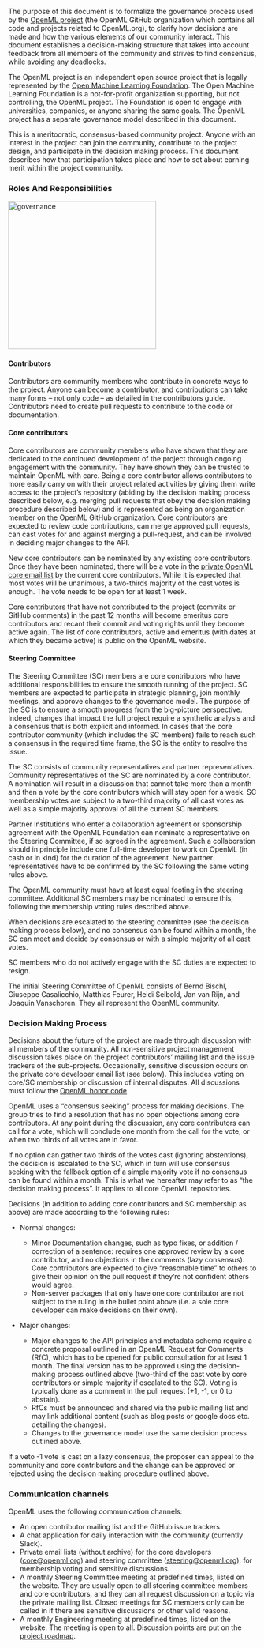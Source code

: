 The purpose of this document is to formalize the governance process used by the [OpenML project](https://github.com/openml) (the OpenML GitHub organization which contains all code and projects related to OpenML.org), to clarify how decisions are made and how the various elements of our community interact. This document establishes a decision-making structure that takes into account feedback from all members of the community and strives to find consensus, while avoiding any deadlocks.

The OpenML project is an independent open source project that is legally represented by the [Open Machine Learning Foundation](https://new.openml.org/about). The Open Machine Learning Foundation is a not-for-profit organization supporting, but not controlling, the OpenML project. The Foundation is open to engage with universities, companies, or anyone sharing the same goals. The OpenML project has a separate governance model described in this document.

This is a meritocratic, consensus-based community project. Anyone with an interest in the project can join the community, contribute to the project design, and participate in the decision making process. This document describes how that participation takes place and how to set about earning merit within the project community.

### Roles And Responsibilities

<img src="https://github.com/openml/docs/raw/master/docs/img/OpenML-governance.png" alt="governance" width="300"/>

#### Contributors

Contributors are community members who contribute in concrete ways to the project. Anyone can become a contributor, and contributions can take many forms – not only code – as detailed in the contributors guide. Contributors need to create pull requests to contribute to the code or documentation.

#### Core contributors

Core contributors are community members who have shown that they are dedicated to the continued development of the project through ongoing engagement with the community. They have shown they can be trusted to maintain OpenML with care. Being a core contributor allows contributors to more easily carry on with their project related activities by giving them write access to the project’s repository (abiding by the decision making process described below, e.g. merging pull requests that obey the decision making procedure described below) and is represented as being an organization member on the OpenML GitHub organization. Core contributors are expected to review code contributions, can merge approved pull requests, can cast votes for and against merging a pull-request, and can be involved in deciding major changes to the API.

New core contributors can be nominated by any existing core contributors. Once they have been nominated, there will be a vote in the [private OpenML core email list](https://lists.lrz.de/mailman/listinfo/openml-core) by the current core contributors. While it is expected that most votes will be unanimous, a two-thirds majority of the cast votes is enough. The vote needs to be open for at least 1 week.

Core contributors that have not contributed to the project (commits or GitHub comments) in the past 12 months will become emeritus core contributors and recant their commit and voting rights until they become active again. The list of core contributors, active and emeritus (with dates at which they became active) is public on the OpenML website.

#### Steering Committee

The Steering Committee (SC) members are core contributors who have additional responsibilities to ensure the smooth running of the project. SC members are expected to participate in strategic planning, join monthly meetings, and approve changes to the governance model. The purpose of the SC is to ensure a smooth progress from the big-picture perspective. Indeed, changes that impact the full project require a synthetic analysis and a consensus that is both explicit and informed. In cases that the core contributor community (which includes the SC members) fails to reach such a consensus in the required time frame, the SC is the entity to resolve the issue.

The SC consists of community representatives and partner representatives. Community representatives of the SC are nominated by a core contributor. A nomination will result in a discussion that cannot take more than a month and then a vote by the core contributors which will stay open for a week. SC membership votes are subject to a two-third majority of all cast votes as well as a simple majority approval of all the current SC members.

Partner institutions who enter a collaboration agreement or sponsorship agreement with the OpenML Foundation can nominate a representative on the Steering Committee, if so agreed in the agreement. Such a collaboration should in principle include one full-time developer to work on OpenML (in cash or in kind) for the duration of the agreement. New partner representatives have to be confirmed by the SC following the same voting rules above.

The OpenML community must have at least equal footing in the steering committee. Additional SC members may be nominated to ensure this, following the membership voting rules described above.

When decisions are escalated to the steering committee (see the decision making process below), and no consensus can be found within a month, the SC can meet and decide by consensus or with a simple majority of all cast votes.

SC members who do not actively engage with the SC duties are expected to resign.

The initial Steering Committee of OpenML consists of Bernd Bischl, Giuseppe Casalicchio, Matthias Feurer, Heidi Seibold, Jan van Rijn, and Joaquin Vanschoren. They all represent the OpenML community.

### Decision Making Process

Decisions about the future of the project are made through discussion with all members of the community. All non-sensitive project management discussion takes place on the project contributors’ mailing list and the issue trackers of the sub-projects. Occasionally, sensitive discussion occurs on the private core developer email list (see below). This includes voting on core/SC membership or discussion of internal disputes. All discussions must follow the [OpenML honor code](https://docs.openml.org/terms/).

OpenML uses a “consensus seeking” process for making decisions. The group tries to find a resolution that has no open objections among core contributors. At any point during the discussion, any core contributors can call for a vote, which will conclude one month from the call for the vote, or when two thirds of all votes are in favor.

If no option can gather two thirds of the votes cast (ignoring abstentions), the decision is escalated to the SC, which in turn will use consensus seeking with the fallback option of a simple majority vote if no consensus can be found within a month. This is what we hereafter may refer to as “the decision making process”. It applies to all core OpenML repositories.

Decisions (in addition to adding core contributors and SC membership as above) are made according to the following rules:

- Normal changes:

  - Minor Documentation changes, such as typo fixes, or addition / correction of a sentence: requires one approved review by a core contributor, and no objections in the comments (lazy consensus). Core contributors are expected to give “reasonable time” to others to give their opinion on the pull request if they’re not confident others would agree.
  - Non-server packages that only have one core contributor are not subject to the ruling in the bullet point above (i.e. a sole core developer can make decisions on their own).

- Major changes:
  - Major changes to the API principles and metadata schema require a concrete proposal outlined in an OpenML Request for Comments (RfC), which has to be opened for public consultation for at least 1 month. The final version has to be approved using the decision-making process outlined above (two-third of the cast vote by core contributors or simple majority if escalated to the SC). Voting is typically done as a comment in the pull request (+1, -1, or 0 to abstain).
  - RfCs must be announced and shared via the public mailing list and may link additional content (such as blog posts or google docs etc. detailing the changes).
  - Changes to the governance model use the same decision process outlined above.

If a veto -1 vote is cast on a lazy consensus, the proposer can appeal to the community and core contributors and the change can be approved or rejected using the decision making procedure outlined above.

### Communication channels

OpenML uses the following communication channels:

- An open contributor mailing list and the GitHub issue trackers.
- A chat application for daily interaction with the community (currently Slack).
- Private email lists (without archive) for the core developers (core@openml.org) and steering committee (steering@openml.org), for membership voting and sensitive discussions.
- A monthly Steering Committee meeting at predefined times, listed on the website. They are usually open to all steering committee members and core contributors, and they can all request discussion on a topic via the private mailing list. Closed meetings for SC members only can be called in if there are sensitive discussions or other valid reasons.
- A monthly Engineering meeting at predefined times, listed on the website. The meeting is open to all. Discussion points are put on the [project roadmap](https://github.com/orgs/openml/projects/2).

